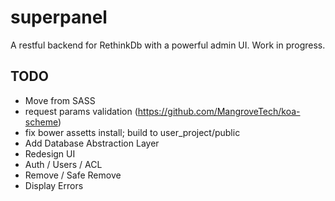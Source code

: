 # superpanel
A restful backend for RethinkDb with a powerful admin UI. Work in progress.

## TODO
- Move from SASS
- request params validation (https://github.com/MangroveTech/koa-scheme)
- fix bower assetts install; build to user_project/public
- Add Database Abstraction Layer
- Redesign UI
- Auth / Users / ACL
- Remove / Safe Remove
- Display Errors